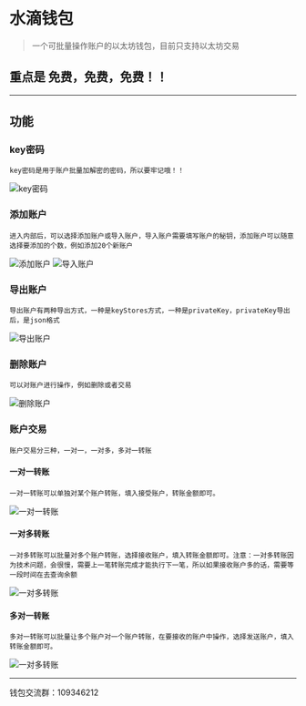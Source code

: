 # 水滴钱包

> 一个可批量操作账户的以太坊钱包，目前只支持以太坊交易

## 重点是 免费，免费，免费！！

---

## 功能

### key密码
    key密码是用于账户批量加解密的密码，所以要牢记哦！！
   ![key密码][1]

### 添加账户
    进入内部后，可以选择添加账户或导入账户，导入账户需要填写账户的秘钥，添加账户可以随意选择要添加的个数，例如添加20个新账户
   ![添加账户][2]
   ![导入账户][3]

### 导出账户
    导出账户有两种导出方式，一种是keyStores方式，一种是privateKey，privateKey导出后，是json格式
   ![导出账户][5]

### 删除账户
    可以对账户进行操作，例如删除或者交易
   ![删除账户][4]

### 账户交易
    账户交易分三种，一对一，一对多，多对一转账

#### 一对一转账
    一对一转账可以单独对某个账户转账，填入接受账户，转账金额即可。
   ![一对一转账][6]

#### 一对多转账
    一对多转账可以批量对多个账户转账，选择接收账户，填入转账金额即可。注意：一对多转账因为技术问题，会很慢，需要上一笔转账完成才能执行下一笔，所以如果接收账户多的话，需要等一段时间在去查询余额
   ![一对多转账][7]

#### 多对一转账
    多对一转账可以批量让多个账户对一个账户转账，在要接收的账户中操作，选择发送账户，填入转账金额即可。
   ![一对多转账][7]

---
钱包交流群：109346212

[1]: https://raw.githubusercontent.com/chengle123/waterDropWallet/master/img/1.png
[2]: https://raw.githubusercontent.com/chengle123/waterDropWallet/master/img/2.png
[3]: https://raw.githubusercontent.com/chengle123/waterDropWallet/master/img/3.png
[4]: https://raw.githubusercontent.com/chengle123/waterDropWallet/master/img/4.png
[5]: https://raw.githubusercontent.com/chengle123/waterDropWallet/master/img/5.png
[6]: https://raw.githubusercontent.com/chengle123/waterDropWallet/master/img/6.png
[7]: https://raw.githubusercontent.com/chengle123/waterDropWallet/master/img/7.png
[8]: https://raw.githubusercontent.com/chengle123/waterDropWallet/master/img/8.png
